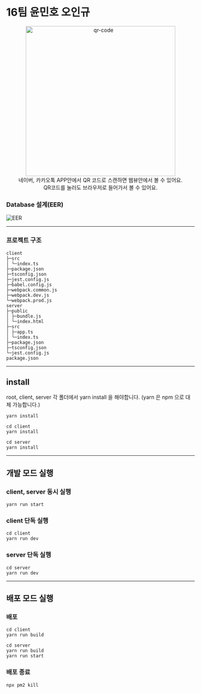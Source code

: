# 16팀 윤민호 오인규

<div align="center">
  <a href="https://banksalad.ssu.life">
    <img width="400" alt="qr-code" src="https://user-images.githubusercontent.com/13645032/128349430-c865610e-9f3d-4a51-bd1e-7446f55d3479.png" />
  </a>
</div>

<div align="center">
  네이버, 카카오톡 APP안에서 QR 코드로 스캔하면 웹뷰안에서 볼 수 있어요.
</div>

<div align="center">
  QR코드를 눌러도 브라우저로 들어가서 볼 수 있어요.
</div>

### Database 설계(EER)

![EER](https://cashbook-16.s3.ap-northeast-2.amazonaws.com/projects/eer.png)

---

### 프로젝트 구조

```
client
├─src
│ └─index.ts
├─package.json
├─tsconfig.json
├─jest.config.js
├─babel.config.js
├─webpack.common.js
├─webpack.dev.js
└─webpack.prod.js
server
├─public
│ ├─bundle.js
│ └─index.html
├─src
│ ├─app.ts
│ └─index.ts
├─package.json
├─tsconfig.json
└─jest.config.js
package.json
```

---

## install

root, client, server 각 폴더에서 yarn install 을 해야합니다. (yarn 은 npm 으로 대체 가능합니다.)

```
yarn install
```

```
cd client
yarn install
```

```
cd server
yarn install
```

---

## 개발 모드 실행

### client, server 동시 실행

```
yarn run start
```

### client 단독 실행

```
cd client
yarn run dev
```

### server 단독 실행

```
cd server
yarn run dev
```

---

## 배포 모드 실행

### 배포

```
cd client
yarn run build
```

```
cd server
yarn run build
yarn run start
```

### 배포 종료

```
npx pm2 kill
```
